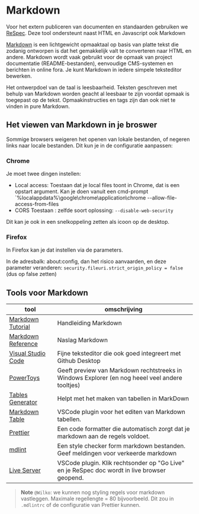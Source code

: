 # Markdown

Voor het extern publiceren van documenten en standaarden gebruiken we [ReSpec](../ReSpec). Deze tool ondersteunt naast HTML en Javascript ook Markdown

[Markdown](https://nl.wikipedia.org/wiki/Markdown) is een lichtgewicht opmaaktaal op basis van platte tekst die zodanig ontworpen is dat het gemakkelijk valt te converteren naar HTML en andere. Markdown wordt vaak gebruikt voor de opmaak van project documentatie (README-bestanden), eenvoudige CMS-systemen en berichten in online fora. Je kunt Markdown in iedere simpele teksteditor bewerken.

Het ontwerpdoel van de taal is leesbaarheid. Teksten geschreven met behulp van Markdown worden geacht al leesbaar te zijn voordat opmaak is toegepast op de tekst. Opmaakinstructies en tags zijn dan ook niet te vinden in pure Markdown.

## Het viewen van Markdown in je broswer

Sommige browsers weigeren het openen van lokale bestanden, of negeren links naar locale bestanden. Dit kun je in de configuratie aanpassen:

### Chrome

Je moet twee dingen instellen:

- Local access: Toestaan dat je local files toont in Chrome, dat is een opstart argument. Kan je doen vanuit een cmd-prompt `%localappdata%\google\chrome\application\chrome --allow-file-access-from-files
- CORS Toestaan : zelfde soort oplossing: `--disable-web-security`

Dit kan je ook in een snelkoppeling zetten als icoon op de desktop.

### Firefox

In Firefox kan je dat  instellen via de parameters.

In de adresbalk: about:config, dan het risico aanvaarden, en deze parameter veranderen: `security.fileuri.strict_origin_policy = false` (dus op false zetten)

## Tools voor Markdown

| tool                                                                                        | omschrijving                                                                                    |
| ------------------------------------------------------------------------------------------- | ----------------------------------------------------------------------------------------------- |
| [Markdown Tutorial](https://www.markdownguide.org/getting-started/)                         | Handleiding Markdown                                                                            |
| [Markdown Reference](https://www.markdownguide.org/basic-syntax)                            | Naslag Markdown                                                                                 |
| [Visual Studio Code](https://code.visualstudio.com/)                                        | Fijne teksteditor die ook goed integreert met Github Desktop                                    |
| [PowerToys](https://learn.microsoft.com/en-us/windows/powertoys/)                           | Geeft preview van Markdown rechtstreeks in Windows Explorer (en nog heeel veel andere tooltjes) |
| [Tables Generator](https://www.tablesgenerator.com/markdown_tables)                         | Helpt met het maken van tabellen in MarkDown                                                    |
| [Markdown Table](https://marketplace.visualstudio.com/items?itemName=TakumiI.markdowntable) | VSCode plugin voor het editen van Markdown tabellen.               |
| [Prettier](https://prettier.io/)                                                            | Een code formatter die automatisch zorgt dat je markdown aan de regels voldoet.                 |
| [mdlint](https://github.com/Laboratoria/mdlint)                                             | Een style checker form markdown bestanden. Geef meldingen voor verkeerde markdown               |
| [Live Server](https://marketplace.visualstudio.com/items?itemName=ritwickdey.LiveServer)    | VSCode plugin. Klik rechtsonder op "Go Live"  en je ReSpec doc wordt in live browser geopend.   |


> **Note**
> `@Wilko`: we kunnen nog styling regels voor markdown vastleggen. Maximale regellengte = 80 bijvoorbeeld. Dit zou in `.mdlintrc` of de configuratie van Prettier kunnen.